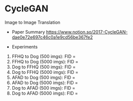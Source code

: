 # CycleGAN
Image to Image Translation
- Paper Summary
https://www.notion.so/2017-CycleGAN-dae0e72e697c46c0a1e9cd56be367fe2

- Experiments
1. FFHQ to Dog (500 imgs): FID = 
2. FFHQ to Dog (5000 imgs): FID = 
3. Dog to FFHQ (500 imgs): FID = 
4. Dog to FFHQ (5000 imgs): FID = 
5. AFAD to Dog (500 imgs): FID = 
6. AFAD to Dog (5000 imgs): FID = 
7. Dog to AFAD (500 imgs): FID = 
8. Dog to AFAD (5000 imgs): FID = 
